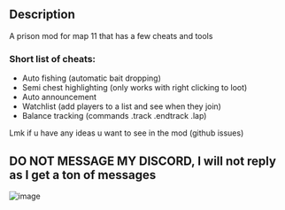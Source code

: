 ## Description
A prison mod for map 11 that has a few cheats and tools

### Short list of cheats:
* Auto fishing (automatic bait dropping)
* Semi chest highlighting (only works with right clicking to loot)
* Auto announcement
* Watchlist (add players to a list and see when they join)
* Balance tracking (commands .track .endtrack .lap)

Lmk if u have any ideas u want to see in the mod (github issues)

## **DO NOT MESSAGE MY DISCORD, I will not reply as I get a ton of messages**

![image](https://github.com/user-attachments/assets/e7886c1e-8e23-4e38-ab62-b57fbe697c29)
